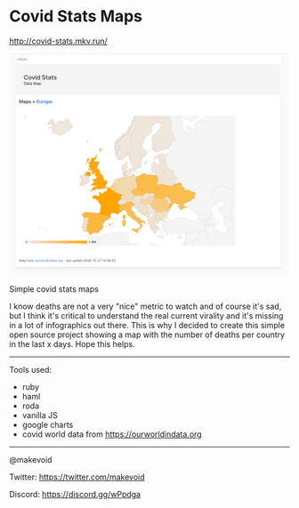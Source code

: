 # Covid Stats Maps

http://covid-stats.mkv.run/

[ ![](https://github.com/makevoid/covid_stats/blob/master/tmp/screenshots/v0.png?raw=true) ](http://covid-stats.mkv.run)



Simple covid stats maps

I know deaths are not a very "nice" metric to watch and of course it's sad, but I think it's critical to understand the real current virality and it's missing in a lot of infographics out there. This is why I decided to create this simple open source project showing a map with the number of deaths per country in the last x days. Hope this helps.



---

Tools used:

- ruby
- haml
- roda
- vanilla JS
- google charts 
- covid world data from https://ourworldindata.org 


---


@makevoid


Twitter: https://twitter.com/makevoid

Discord: https://discord.gg/wPpdga
